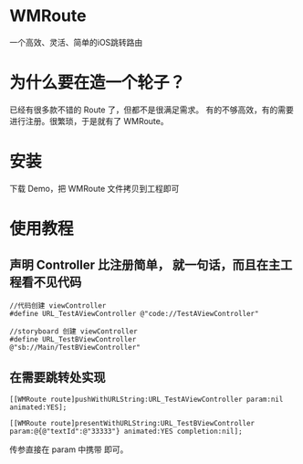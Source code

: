 WMRoute
=========

一个高效、灵活、简单的iOS跳转路由

为什么要在造一个轮子？
===========

已经有很多款不错的 Route 了，但都不是很满足需求。
有的不够高效，有的需要进行注册。很繁琐，于是就有了 WMRoute。

安装
=========

下载 Demo，把 WMRoute 文件拷贝到工程即可

使用教程
========

声明 Controller 比注册简单， 就一句话，而且在主工程看不见代码
-----------

```Object-C
//代码创建 viewController
#define URL_TestAViewController @"code://TestAViewController"

//storyboard 创建 viewController
#define URL_TestBViewController          @"sb://Main/TestBViewController"
```

在需要跳转处实现
----------
```Object-C
[[WMRoute route]pushWithURLString:URL_TestAViewController param:nil animated:YES];

[[WMRoute route]presentWithURLString:URL_TestBViewController param:@{@"textId":@"33333"} animated:YES completion:nil];
```
传参直接在 param 中携带 即可。
